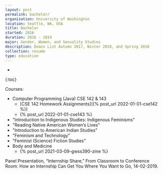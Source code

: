 ```yaml
---
layout: post
permalink: bachelor/
organization: University of Washington
location: Seattle, WA, USA
title: Bachelor
started: 2016
duration: 2016 - 2019
major: Gender, Women, and Sexuality Studies
description: Deans List Autumn 2017, Winter 2018, and Spring 2018
collection: resume
type: education
---
```

-
{:toc}

Courses:
- Computer Programming (Java) CSE 142 & 143
  - [CSE 142 Homework Assignments]({% post_url 2022-01-01-cse142 %})
  - {% post_url 2022-01-01-cse143 %}
- "Introduction to Indigenous Studies: Indigenous Feminisms"
- "Reading Native American Women’s Lives"
- "Introduction to American Indian Studies"
- "Feminism and Technology"
- "Feminist (Science) Fiction Studies"
- Body and Medicine
  - {% post_url 2021-03-09-gwss390-zine %}

Panel Presentation, “Internship Share,” From Classroom to Conference Room: How an Internship Can Get You Where You Want to Go, 14-02-2019.
